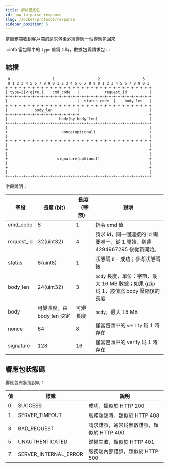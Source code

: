 ```yaml
---
title: 解析響應包
id: how-to-parse-response
slug: /socket/protocol/response
sidebar_position: 5
---
```


當服務端收到客戶端的請求包後必須響應一個響應包回來

:::info
當包頭中的 `type` 值爲 `2` 時，數據包爲請求包
:::

## 結構

```
 0                   1                   2                   3
 0 1 2 3 4 5 6 7 8 9 0 1 2 3 4 5 6 7 8 9 0 1 2 3 4 5 6 7 8 9 0 1
+-+-+-+-+-+-+-+-+-+-+-+-+-+-+-+-+-+-+-+-+-+-+-+-+-+-+-+-+-+-+-+-+
| type=2|v|g|re.|    cmd_code   |           request_id          |
+-+-+-+-+-+-+-+-+-+-+-+-+-+-+-+-+-+-+-+-+-+-+-+-+-+-+-+-+-+-+-+-+
|                               |  status_code  |    body_len   |
+-+-+-+-+-+-+-+-+-+-+-+-+-+-+-+-+-+-+-+-+-+-+-+-+-+-+-+-+-+-+-+-+
|            body_len           |                               |
+-+-+-+-+-+-+-+-+-+-+-+-+-+-+-+-+                               +
|                       body(by body_len)                       |
+-+-+-+-+-+-+-+-+-+-+-+-+-+-+-+-+-+-+-+-+-+-+-+-+-+-+-+-+-+-+-+-+
|                                                               |
+                        nonce(optional)                        +
|                                                               |
+-+-+-+-+-+-+-+-+-+-+-+-+-+-+-+-+-+-+-+-+-+-+-+-+-+-+-+-+-+-+-+-+
|                                                               |
+                                                               +
|                                                               |
+                      signature(optional)                      +
|                                                               |
+                                                               +
|                                                               |
+-+-+-+-+-+-+-+-+-+-+-+-+-+-+-+-+-+-+-+-+-+-+-+-+-+-+-+-+-+-+-+-+
```

字段說明：

| 字段       | 長度 (bit)                 | 長度（字節）| 說明                                                                               |
| ---------- | -------------------------- | ------------ | ---------------------------------------------------------------------------------- |
| cmd_code   | 8                          | 1            | 指令 cmd 值                                                                        |
| request_id | 32(uint32)                 | 4            | 請求 id，同一個連接的 id 需要唯一，從 1 開始，到達 4294967295 後從新開始。         |
| status     | 8(uint8)                   | 1            | 狀態碼 `0` - 成功；參考狀態碼錶                                                    |
| body_len   | 24(uint32)                 | 3            | `body` 長度，單位：字節，最大 16 MB 數據；如果 gzip 爲 1，該值爲 body 壓縮後的長度 |
| body       | 可變長度，由 body_len 決定 | 可變長度     | `body`，最大 16 MB                                                                 |
| nonce      | 64                         | 8            | 僅當包頭中的 `verify` 爲 1 時存在                                                  |
| signature  | 128                        | 16           | 僅當包頭中的 verify 爲 1 時存在                                                    |

## 響應包狀態碼

響應包有狀態說明：

| 值  | 標識                  | 說明                                      |
| --- | --------------------- | ----------------------------------------- |
| 0   | SUCCESS               | 成功，類似於 HTTP 200                     |
| 1   | SERVER_TIMEOUT        | 服務端超時，類似於 HTTP 408               |
| 3   | BAD_REQUEST           | 請求錯誤，通常爲參數錯誤，類似於 HTTP 400 |
| 5   | UNAUTHENTICATED       | 鑑權失敗，類似於 HTTP 401                 |
| 7   | SERVER_INTERNAL_ERROR | 服務端內部錯誤，類似於 HTTP 500           |
